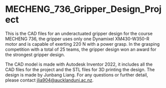 # MECHENG_736_Gripper_Design_Project

This is the CAD files for an underactuated gripper design for the course MECHENG 736, the gripper uses only one Dynamixel XM430-W350-R motor and is capable of exerting 220 N with a power grasp. In the grasping competition with a total of 25 teams, the gripper design won an award for the strongest gripper design.

The CAD model is made with Autodesk Inventor 2022, it includes all the CAD files for the project and the STL files for 3D printing the design. The design is made by Junbang Liang. For any questions or further detail, please contact jlia904@aucklanduni.ac.nz.
